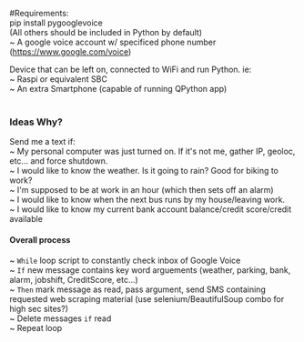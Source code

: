 #Requirements:<br>
pip install pygooglevoice<br>
(All others should be included in Python by default)<br>
~ A google voice account w/ specificed phone number (https://www.google.com/voice)<br>

Device that can be left on, connected to WiFi and run Python. ie:<br>
~ Raspi or equivalent SBC<br>
~ An extra Smartphone (capable of running QPython app)<br>
<br>
### Ideas Why?<br>
Send me a text if:<br>
~ My personal computer was just turned on. If it's not me, gather IP, geoloc, etc... and force shutdown.<br>
~ I would like to know the weather. Is it going to rain? Good for biking to work?<br>
~ I'm supposed to be at work in an hour (which then sets off an alarm)<br>
~ I would like to know when the next bus runs by my house/leaving work.<br>
~ I would like to know my current bank account balance/credit score/credit available<br>


#### Overall process<br>

~ `While` loop script to constantly check inbox of Google Voice <br>
~ `If` new message contains key word arguements (weather, parking, bank, alarm, jobshift, CreditScore, etc...) <br>
~ `Then` mark message as read, pass argument, send SMS containing requested web scraping material (use selenium/BeautifulSoup combo for high sec sites?)<br>
~ Delete messages `if` read<br>
~ Repeat loop <br>
